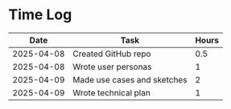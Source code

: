 # Time Log

| Date       | Task                        | Hours |
|------------|-----------------------------|-------|
| 2025-04-08 | Created GitHub repo         | 0.5   |
| 2025-04-08 | Wrote user personas         | 1     |
| 2025-04-09 | Made use cases and sketches | 2     |
| 2025-04-09 | Wrote technical plan        | 1     |

